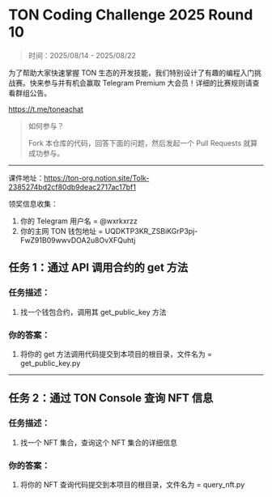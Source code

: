 # TON Coding Challenge 2025 Round 10

> 时间：2025/08/14 - 2025/08/22

为了帮助大家快速掌握 TON 生态的开发技能，我们特别设计了有趣的编程入门挑战赛。快来参与并有机会赢取 Telegram Premium 大会员！详细的比赛规则请查看群组公告。

https://t.me/toneachat

> 如何参与？
>
> Fork 本仓库的代码，回答下面的问题，然后发起一个 Pull Requests 就算成功参与。

---

课件地址：https://ton-org.notion.site/Tolk-2385274bd2cf80db9deac2717ac17bf1

领奖信息收集：
1. 你的 Telegram 用户名 = @wxrkxrzz
2. 你的主网 TON 钱包地址 = UQDKTP3KR_ZSBiKGrP3pj-FwZ91B09wwvDOA2u8OvXFQuhtj


## 任务 1：通过 API 调用合约的 get 方法
### 任务描述：

1. 找一个钱包合约，调用其 get_public_key 方法

### 你的答案：

1. 将你的 get 方法调用代码提交到本项目的根目录，文件名为 = get_public_key.py

---

## 任务 2：通过 TON Console 查询 NFT 信息

### 任务描述：

1. 找一个 NFT 集合，查询这个 NFT 集合的详细信息

### 你的答案：

1. 将你的 NFT 查询代码提交到本项目的根目录，文件名为 = query_nft.py


